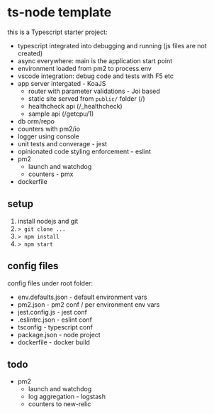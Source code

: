 # ts-node template
this is a Typescript starter project:
- typescript integrated into debugging and running (js files are not created)
- async everywhere: main is the application start point
- environment loaded from pm2 to process.env
- vscode integration: debug code and tests with F5 etc
- app server intergated - KoaJS
   - router with parameter validations - Joi based
   - static site served from ```public/``` folder (/)
   - healthcheck api (/_healthcheck)
   - sample api (/getcpu/1)
- db orm/repo
- counters with pm2/io
- logger using console
- unit tests and converage - jest
- opinionated code styling enforcement - eslint
- pm2
  - launch and watchdog
  - counters - pmx
- dockerfile

## setup
1. install nodejs and git
1. ```> git clone ...```
1. ```> npm install```
1. ```> npm start```

## config files
config files under root folder:
- env.defaults.json - default environment vars
- pm2.json - pm2 conf / per environment env vars
- jest.config.js - jest conf
- .eslintrc.json - eslint conf
- tsconfig - typescript conf
- package.json - node project
- dockerfile - docker build

## todo
- pm2
  - launch and watchdog
  - log aggregation - logstash
  - counters to new-relic

